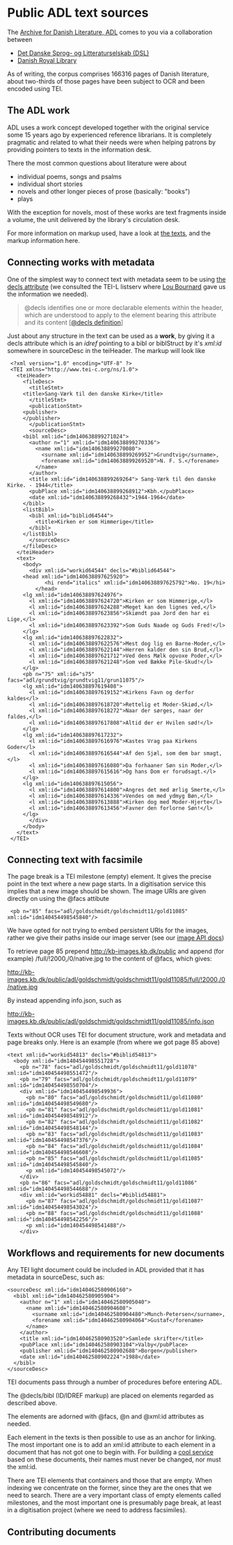 # Public ADL text sources

The [Archive for Danish Literature, ADL](http://www.adl.dk/) comes to you via a collaboration between

* [Det Danske Sprog- og Litteraturselskab (DSL)](http://dsl.dk/)
* [Danish Royal Library](http://www.kb.dk)

As of writing, the corpus comprises 166316 pages of Danish literature,
about two-thirds of those pages have been subject to OCR and been encoded using TEI.

## The ADL work

ADL uses a work concept developed together with the original service
some 15 years ago by experienced reference librarians. It is
completely pragmatic and related to what their needs were when helping
patrons by providing pointers to texts in the information desk.

There the most common questions about literature were about

* individual poems, songs and psalms
* individual short stories
* novels and other longer pieces of prose (basically: "books")
* plays

With the exception for novels, most of these works are text fragments
inside a volume, the unit delivered by the library's circulation desk.

For more information on markup used, have a look at [the texts](https://github.com/Det-Kongelige-Bibliotek/public-adl-text-sources/tree/master/texts), and the markup information here.

## Connecting works with metadata

One of the simplest way to connect text with metadata seem to be using
[the decls attribute](http://www.tei-c.org/Vault/P5/2.5.0/doc/tei-p5-doc/en/html/CC.html#CCAS2)
(we consulted the TEI-L listserv where [Lou
Bournard](https://listserv.brown.edu/archives/cgi-bin/wa?A2=ind1408&L=TEI-L&F=&S=&P=58469) gave us the information we needed).

> @decls identifies one or more declarable elements within the header,
> which are understood to apply to the element bearing this attribute
> and its content [[@decls definition](http://www.tei-c.org/release/doc/tei-p5-doc/en/html/ref-att.declaring.html)]

Just about any structure in the text can be used as a __work__, by
giving it a decls attribute which is an _idref_ pointing to a bibl or
biblStruct by it's _xml:id_ somewhere in sourceDesc in the teiHeader. The markup will
look like

```
 <?xml version="1.0" encoding="UTF-8" ?>
 <TEI xmlns="http://www.tei-c.org/ns/1.0">
   <teiHeader>
     <fileDesc>
       <titleStmt>
	 <title>Sang-Værk til den danske Kirke</title>
       </titleStmt>
       <publicationStmt>
	 <publisher>
	 </publisher>
       </publicationStmt>
       <sourceDesc>
	 <bibl xml:id="idm140638899271024">
	   <author n="1" xml:id="idm140638899270336">
	     <name xml:id="idm140638899270080">
	       <surname xml:id="idm140638899269952">Grundtvig</surname>,
	       <forename xml:id="idm140638899269520">N. F. S.</forename>
	     </name>
	   </author>
	   <title xml:id="idm140638899269264"> Sang-Værk til den danske Kirke. - 1944</title>
	   <pubPlace xml:id="idm140638899268912">Kbh.</pubPlace>
	   <date xml:id="idm140638899268432">1944-1964</date>
	 </bibl>
	 <listBibl>
	   <bibl xml:id="biblid64544">
	     <title>Kirken er som Himmerige</title>
	   </bibl>
	 </listBibl>
       </sourceDesc>
     </fileDesc>
   </teiHeader>
   <text>
     <body>
       <div xml:id="workid64544" decls="#biblid64544">
	 <head xml:id="idm140638897625920">
            <hi rend="italics" xml:id="idm140638897625792">No. 19</hi>
         </head>
	 <lg xml:id="idm140638897624976">
	   <l xml:id="idm140638897624720">Kirken er som Himmerige,</l>
	   <l xml:id="idm140638897624288">Meget kan den lignes ved,</l>
	   <l xml:id="idm140638897623856">Skiøndt paa Jord den har ei Lige,</l>
	   <l xml:id="idm140638897623392">Som Guds Naade og Guds Fred!</l>
	 </lg>
	 <lg xml:id="idm140638897622832">
	   <l xml:id="idm140638897622576">Mest dog lig en Barne-Moder,</l>
	   <l xml:id="idm140638897622144">Herren kalder den sin Brud,</l>
	   <l xml:id="idm140638897621712">Ved dens Mælk opvoxe Poder,</l>
	   <l xml:id="idm140638897621248">Som ved Bække Pile-Skud!</l>
	 </lg>
	 <pb n="75" xml:id="s75" facs="adl/grundtvig/grundtvig11/grun11075"/>
	 <lg xml:id="idm140638897619408">
	   <l xml:id="idm140638897619152">Kirkens Favn og derfor kaldes</l>
	   <l xml:id="idm140638897618720">Rettelig et Moder-Skiød,</l>
	   <l xml:id="idm140638897618272">Naar der sørges, naar der faldes,</l>
	   <l xml:id="idm140638897617808">Altid der er Hvilen sød!</l>
	 </lg>
	 <lg xml:id="idm140638897617232">
	   <l xml:id="idm140638897616976">Kastes Vrag paa Kirkens Goder</l>
	   <l xml:id="idm140638897616544">Af den Sjæl, som dem bar smagt,</l>
	   <l xml:id="idm140638897616080">Da forhaaner Søn sin Moder,</l>
	   <l xml:id="idm140638897615616">Og hans Dom er forudsagt.</l>
	 </lg>
	 <lg xml:id="idm140638897615056">
	   <l xml:id="idm140638897614800">Angres det med ærlig Smerte,</l>
	   <l xml:id="idm140638897614336">Vendes om med ydmyg Bøn,</l>
	   <l xml:id="idm140638897613888">Kirken dog med Moder-Hjerte</l>
	   <l xml:id="idm140638897613456">Favner den forlorne Søn!</l>
	 </lg>
       </div>
     </body>
   </text>
 </TEI>
```



## Connecting text with facsimile

The page break <pb/> is a TEI milestone (empty) element. It gives the
precise point in the text where a new page starts. In a digitisation
service this implies that a new image should be shown. The image URIs are
given directly on <pb/> using the @facs attibute

```
 <pb n="85" facs="adl/goldschmidt/goldschmidt11/gold11085" xml:id="idm140454498545840"/>

```

We have opted for not trying to embed persistent URIs for the images,
rather we give their paths inside our image server (see our [image API
docs](https://github.com/Det-Kongelige-Bibliotek/access-digital-objects/blob/master/image-delivery.md))

To retrieve page 85 prepend http://kb-images.kb.dk/public and append
(for example) /full/!2000,/0/native.jpg to the content of @facs, which gives:

http://kb-images.kb.dk/public/adl/goldschmidt/goldschmidt11/gold11085/full/!2000,/0/native.jpg

By instead appending info.json, such as

http://kb-images.kb.dk/public/adl/goldschmidt/goldschmidt11/gold11085/info.json

Texts without OCR uses TEI for document structure, work and metadata
and page breaks only. Here is an example (from where we got page 85 above)


```
<text xml:id="workid54813" decls="#biblid54813">
  <body xml:id="idm140454498551728">
    <pb n="78" facs="adl/goldschmidt/goldschmidt11/gold11078" xml:id="idm140454498551472"/>
    <pb n="79" facs="adl/goldschmidt/goldschmidt11/gold11079" xml:id="idm140454498550704"/>
    <div xml:id="idm140454498549936">
      <pb n="80" facs="adl/goldschmidt/goldschmidt11/gold11080" xml:id="idm140454498549680"/>
      <pb n="81" facs="adl/goldschmidt/goldschmidt11/gold11081" xml:id="idm140454498548912"/>
      <pb n="82" facs="adl/goldschmidt/goldschmidt11/gold11082" xml:id="idm140454498548144"/>
      <pb n="83" facs="adl/goldschmidt/goldschmidt11/gold11083" xml:id="idm140454498547376"/>
      <pb n="84" facs="adl/goldschmidt/goldschmidt11/gold11084" xml:id="idm140454498546608"/>
      <pb n="85" facs="adl/goldschmidt/goldschmidt11/gold11085" xml:id="idm140454498545840"/>
      <p xml:id="idm140454498545072"/>
    </div>
    <pb n="86" facs="adl/goldschmidt/goldschmidt11/gold11086" xml:id="idm140454498544688"/>
    <div xml:id="workid54881" decls="#biblid54881">
      <pb n="87" facs="adl/goldschmidt/goldschmidt11/gold11087" xml:id="idm140454498543024"/>
      <pb n="88" facs="adl/goldschmidt/goldschmidt11/gold11088" xml:id="idm140454498542256"/>
      <p xml:id="idm140454498541488"/>
    </div>
```

## Workflows and requirements for new documents

Any TEI light document could be included in ADL provided that it has
metadata in sourceDesc, such as:

```
<sourceDesc xml:id="idm140462580906160">
  <bibl xml:id="idm140462580905904">
    <author n="1" xml:id="idm140462580905040">
      <name xml:id="idm140462580904608">
        <surname xml:id="idm140462580904480">Munch-Petersen</surname>, 
        <forename xml:id="idm140462580904064">Gustaf</forename>
      </name>
    </author>
    <title xml:id="idm140462580903520">Samlede skrifter</title>
    <pubPlace xml:id="idm140462580903104">Valby</pubPlace>
    <publisher xml:id="idm140462580902688">Borgen</publisher>
    <date xml:id="idm140462580902224">1988</date>
  </bibl>
</sourceDesc>
```

TEI documents pass through a number of procedures before
entering ADL.

The @decls/bibl (ID/IDREF markup) are placed on elements regarded as
described above.

The <pb/> elements are adorned with @facs, @n and @xml:id attributes
as needed.

Each element in the texts is then possible to use as an anchor
for linking.   The most important one is to add an xml:id
attribute to each element in a document that has not got one to begin
with. For building a [cool service](https://www.w3.org/Provider/Style/URI.html) based on these
documents, their names must never be changed, nor must the xml:id.

There are TEI elements that containers and those that are empty. When
indexing we concentrate on the former, since they are the ones that we
need to search. There are a very important class of empty elements
called milestones, and the most important one is presumably page
break, at least in a digitisation project (where we need to address
facsimiles).

## Contributing documents



